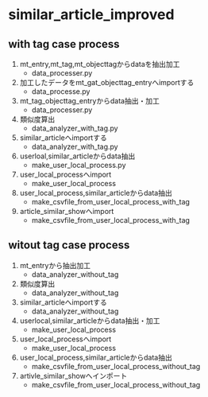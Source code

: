 # similar_article_improved
## with tag case process
1. mt_entry,mt_tag,mt_objecttagからdataを抽出加工
    - data_processer.py
2. 加工したデータをmt_gat_objecttag_entryへimportする
    - data_processe.py
3. mt_tag_objecttag_entryからdata抽出・加工
    - data_processer.py
4. 類似度算出
    - data_analyzer_with_tag.py
5. similar_articleへimportする
    - data_analyzer_with_tag.py
6. userloal,similar_articleからdata抽出
    - make_user_local_process.py
7. user_local_processへimport
    - make_user_local_process
8. user_local_process,similar_articleからdata抽出
    - make_csvfile_from_user_local_process_with_tag
9. article_similar_showへimport
    - make_csvfile_from_user_local_process_with_tag

## witout tag case process
1. mt_entryから抽出加工
    - data_analyzer_without_tag
2. 類似度算出
    - data_analyzer_without_tag
3. similar_articleへimportする
    - data_analyzer_without_tag
4. userlocal,similar_articleからdata抽出・加工
    - make_user_local_process
5. user_local_processへimport
    - make_user_local_process
6. user_local_process,similar_articleからdata抽出
    - make_csvfile_from_user_local_process_without_tag
7. artivle_similar_showへインポート
    - make_csvfile_from_user_local_process_without_tag